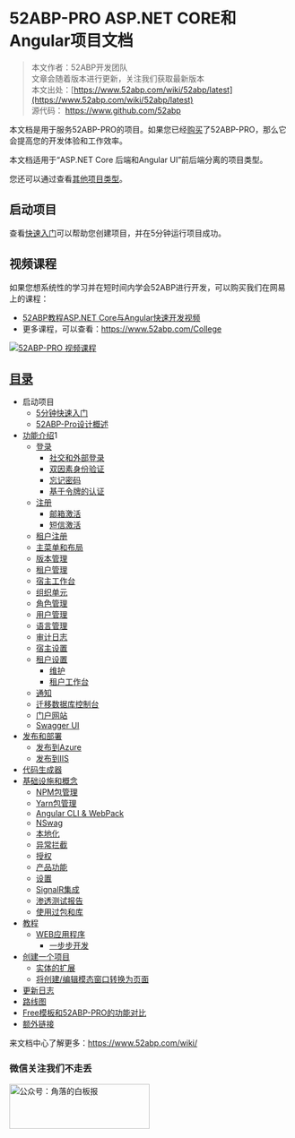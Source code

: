 # 52ABP-PRO ASP.NET CORE和Angular项目文档

> 本文作者：52ABP开发团队 </br>
> 文章会随着版本进行更新，关注我们获取最新版本 </br>
> 本文出处：[https://www.52abp.com/wiki/52abp/latest](https://www.52abp.com/wiki/52abp/latest) </br>
> 源代码： https://www.github.com/52abp </br>

本文档是用于服务52ABP-PRO的项目。如果您已经[购买](https://www.52abp.com/Purchase)了52ABP-PRO，那么它会提高您的开发体验和工作效率。

本文档适用于“ASP.NET Core 后端和Angular UI”前后端分离的项目类型。

您还可以通过查看[其他项目类型](Getting-Started.md)。


## 启动项目

查看[快速入门](Getting-Started-Angular.md)可以帮助您创建项目，并在5分钟运行项目成功。


## 视频课程


如果您想系统性的学习并在短时间内学会52ABP进行开发，可以购买我们在网易上的课程：

- [52ABP教程ASP.NET Core与Angular快速开发视频](https://study.163.com/course/courseMain.htm?courseId=1006191011&share=2&shareId=400000000309007)
- 更多课程，可以查看：https://www.52abp.com/College
 

<a href="https://study.163.com/course/courseMain.htm?courseId=1006191011&share=2&shareId=400000000309007" target="_blank"><img src="https://edu-image.nosdn.127.net/0300916b-24c4-491b-9665-a0d367ac0b9e.jpg?imageView&quality=100&crop=0_0_1920_1077&thumbnail=450y250" class="img-fluid" alt="52ABP-PRO 视频课程"></a>

 
## [目录](Index-Angular.md) 

- 启动项目
  - [5分钟快速入门](Getting-Started-Angular.md)  
  - [52ABP-Pro设计概述](Overview-Angular.md)
- [功能介绍](Features-Angular.md)1
  - [登录](Features-52ABP-NG-Login.md)
    - [社交和外部登录](Features-52ABP-NG-Social-Logins.md)
    - [双因素身份验证](Features-52ABP-NG-Two-Factor-Authentication.md)
    - [忘记密码](Features-52ABP-NG-Forgot-Password.md)
    - [基于令牌的认证](Features-52ABP-NG-Token-Based-Authentication.md)
  - [注册](Features-52ABP-NG-Sign-Up.md)
    - [邮箱激活](Features-52ABP-NG-Email-Activation.md)
    - [短信激活](Features-52ABP-NG-SMS-Activation.md)
  - [租户注册](Features-52ABP-NG-Tenant-Sign-Up.md)
  - [主菜单和布局](Features-52ABP-NG-Main-Menu-Layout.md)
  - [版本管理](Features-52ABP-NG-Edition-Management.md)
  - [租户管理](Features-52ABP-NG-Tenant-Management.md)
  - [宿主工作台](Features-52ABP-NG-Host-Dashboard.md)
  - [组织单元](Features-52ABP-NG-Organization-Units.md)
  - [角色管理](Features-52ABP-NG-Role-Management.md)
  - [用户管理](Features-52ABP-NG-User-Management.md)
  - [语言管理](Features-52ABP-NG-Language-Management.md)
  - [审计日志](Features-52ABP-NG-Audit-Logs.md)
  <!-- - [实体历史](Features-52ABP-NG-Entity-History.md) -->
  <!-- - [订阅](Features-52ABP-NG-Subscription.md) -->
  <!-- - 支付
    - [微信支付](Features-52ABP-NG-Subscription-WeChat-Integration.md)
    - [支付宝](Features-52ABP-NG-Subscription-AliPay-Integration.md)  -->
  - [宿主设置](Features-52ABP-NG-Host-Settings.md)
  - [租户设置](Features-52ABP-NG-Tenant-Settings.md)
    - [维护](Features-52ABP-NG-Maintenance.md)
    - [租户工作台](Features-52ABP-NG-Tenant-Dashboard.md)
  <!-- - 验证码
    - [谷歌验证码集成](Features-Google-Verification-Code-Integration.md)
    - [极验验证码集成](Features-Jiyan-Verification-Code-Integration.md)
    - [图形验证码集成](Features-GUI-Verification-Code-Integration.md) -->
  - [通知](Features-52ABP-NG-Notifications.md)
  <!-- - [内部通讯聊天](Features-52ABP-NG-Chat.md) -->
  <!-- - [用户菜单](Features-52ABP-NG-User-Menu.md) -->
  <!-- - [安装应用页面](Features-52ABP-NG-Setup-Page.md) -->
  - [迁移数据库控制台](Migrator-Console-Application.md)
  - [门户网站](Features-Mvc-Core-Web-Portal-Project.md)
  - [Swagger UI](Features-52ABP-NG-Swagger-UI.md)
  <!-- - [GraphQL API](Features-52ABP-NG-GraphQL-API.md) -->
- [发布和部署](Deployment-Angular.md)
  - [发布到Azure](Deployment-Angular-Publish-Azure.md)
  - [发布到IIS](Deployment-Angular-Publish-IIS.md)
  <!-- - [发布到Docker](Deployment-Angular-Docker.md) -->
- [代码生成器](52ABP-Power-Tools-Intro.md)
- [基础设施和概念]()
  - [NPM包管理]()
  - [Yarn包管理]()
  - [Angular CLI & WebPack]()
  - [NSwag]()
  - [本地化]()
  - [异常拦截]()
  - [授权]()
  - [产品功能]()
  - [设置]()
  - [SignalR集成]()
  - [渗透测试报告]()
  - [使用过包和库]()
- [教程]()
  - [WEB应用程序]()
    - [一步步开发]()
- [创建一个项目]()
    - [实体的扩展]()
    - [将创建/编辑模态窗口转换为页面]()
- [更新日志]()
- [路线图]()
- [Free模板和52ABP-PRO的功能对比 ]()
- [额外链接]()
 

来文档中心了解更多：https://www.52abp.com/wiki/ 

### 微信关注我们不走丢

<img src="https://www.52abp.com/imgs/money-QR/jiaoluo_wechat_QR.jpg" class="img-fluid text-center " alt="公众号：角落的白板报" style="
    height: 80;
    width: 250px;
">
